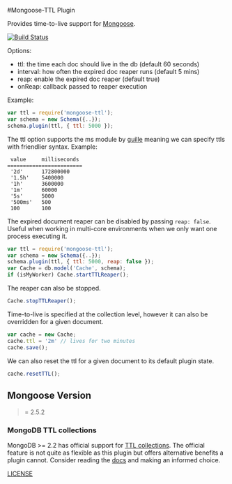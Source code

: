 #Mongoose-TTL Plugin

Provides time-to-live support for [Mongoose](http://mongoosejs.com).

[![Build Status](https://secure.travis-ci.org/aheckmann/mongoose-ttl.png)](http://travis-ci.org/aheckmann/mongoose-ttl)

Options:

  - ttl: the time each doc should live in the db (default 60 seconds)
  - interval: how often the expired doc reaper runs (default 5 mins)
  - reap: enable the expired doc reaper (default true)
  - onReap: callback passed to reaper execution

Example:

```js
var ttl = require('mongoose-ttl');
var schema = new Schema({..});
schema.plugin(ttl, { ttl: 5000 });
```

The ttl option supports the ms module by [guille](https://github.com/guille) meaning
we can specify ttls with friendlier syntax. Example:

```
 value     milliseconds
========================
 '2d'      172800000
 '1.5h'    5400000
 '1h'      3600000
 '1m'      60000
 '5s'      5000
 '500ms'   500
 100       100
```

The expired document reaper can be disabled by passing `reap: false`.
Useful when working in multi-core environments when we only want one
process executing it.

```js
var ttl = require('mongoose-ttl');
var schema = new Schema({..});
schema.plugin(ttl, { ttl: 5000, reap: false });
var Cache = db.model('Cache', schema);
if (isMyWorker) Cache.startTTLReaper();
```

The reaper can also be stopped.

```js
Cache.stopTTLReaper();
```

Time-to-live is specified at the collection level, however
it can also be overridden for a given document.

```js
var cache = new Cache;
cache.ttl = '2m' // lives for two minutes
cache.save();
```

We can also reset the ttl for a given document to its
default plugin state.

```js
cache.resetTTL();
```
## Mongoose Version
>= 2.5.2

### MongoDB TTL collections
MongoDB >= 2.2 has official support for [TTL collections](http://docs.mongodb.org/manual/tutorial/expire-data/). The official feature is not quite as flexible as this plugin but offers alternative benefits a plugin cannot. Consider reading the [docs](http://docs.mongodb.org/manual/tutorial/expire-data/) and making an informed choice.

[LICENSE](https://github.com/aheckmann/mongoose-ttl/blob/master/LICENSE)
